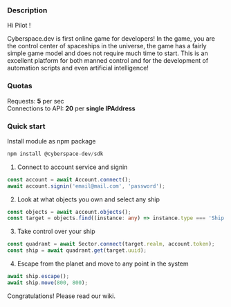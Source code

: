 ### **Description**

Hi Pilot ! 

Cyberspace.dev is first online game for developers! In the game, you are the control center of spaceships in the universe, the game has a fairly simple game model and does not require much time to start. This is an excellent platform for both manned control and for the development of automation scripts and even artificial intelligence!

### **Quotas**

Requests: <b>5</b> per sec <br/>
Connections to API: <b>20</b> per <b>single IPAddress</b>

### **Quick start**

Install module as npm package

```javascript
npm install @cyberspace-dev/sdk
```

1. Connect to account service and signin

```typescript
const account = await Account.connect();
await account.signin('email@mail.com', 'password');
```

2. Look at what objects you own and select any ship

```typescript
const objects = await account.objects();
const target = objects.find((instance: any) => instance.type === 'Ship');
```

3. Take control over your ship

```typescript
const quadrant = await Sector.connect(target.realm, account.token);
const ship = await quadrant.get(target.uuid); 
```

4. Escape from the planet and move to any point in the system

```typescript
await ship.escape();
await ship.move(800, 800);
```

Congratulations! Please read our wiki.
